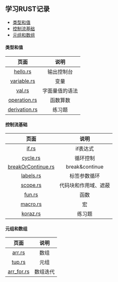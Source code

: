 ## 学习RUST记录

- [类型和值](#类型和值)
- [控制流基础](#控制流基础)
- [元组和数组](#元组和数组)

#### 类型和值
|                           页面                           |        说明        |
|:------------------------------------------------------:|:----------------:|
|            [hello.rs](src/example/hello.rs)            |      输出控制台       |
|         [variable.rs](src/example/variable.rs)         |        变量        |
|              [val.rs](src/example/val.rs)              |     字面量值的语法      |
|        [operation.rs](src/example/operation.rs)        |       函数算数       |
|       [derivation.rs](src/example/derivation.rs)       |       练习题        |

#### 控制流基础
|                           页面                           |        说明        |
| :----------------------------------------------------: | :--------------: |
|               [if.rs](src/example/if.rs)               |      if表达式       |
|            [cycle.rs](src/example/cycle.rs)            |       循环控制       |
|  [breakOrContinue.rs](src/example/breakOrContinue.rs)  |  break&continue  |
|           [labels.rs](src/example/labels.rs)           |      标签参数循环      |
|            [scope.rs](src/example/scope.rs)            |    代码块和作用域、遮蔽    |
|              [fun.rs](src/example/fun.rs)              |        函数        |
|            [macro.rs](src/example/macro.rs)            |        宏         |
|            [koraz.rs](src/example/koraz.rs)            |       练习题        |

#### 元组和数组
|                           页面                           |        说明        |
| :----------------------------------------------------: | :--------------: |
|              [arr.rs](src/example/arr.rs)              |        数组        |
|              [tup.rs](src/example/tup.rs)              |        元组        |
|          [arr_for.rs](src/example/arr_for.rs)          |       数组迭代       |

